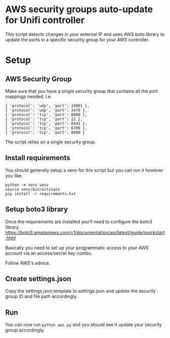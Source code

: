 # AWS security groups auto-update for Unifi controller

This script detects changes in your external IP and uses AWS boto library 
to update the ports in a specific security group for your AWS controller.

# Setup

## AWS Security Group
Make sure that you have a single security group that contains all the port mappings 
needed. I.e.

```
{ 'protocol': 'udp', 'port': 10001 },
{ 'protocol': 'udp', 'port': 3478 },
{ 'protocol': 'tcp', 'port': 8080 },
{ 'protocol': 'tcp', 'port': 22 },
{ 'protocol': 'tcp', 'port': 8443 },
{ 'protocol': 'tcp', 'port': 6789 },
{ 'protocol': 'tcp', 'port': 8880 }    
```

The script relies on a single security group.

## Install requirements

You should generally setup a venv for this script but you can run it however you like.

```
python -m venv venv
source venv/bin/activate
pip install -r requirements.txt
```

## Setup boto3 library

Once the requirements are installed you'll need to configure the boto3 library.
https://boto3.amazonaws.com/v1/documentation/api/latest/guide/quickstart.html

Basically you need to set up your programmatic access to your AWS account via an access/secret key
combo.

Follow AWS's advice.

## Create settings.json

Copy the settings.json.template to settings.json and update the security group ID and file path accordingly.

## Run

You can now run `python aws.py` and you should see it update your security group accordingly. 

 